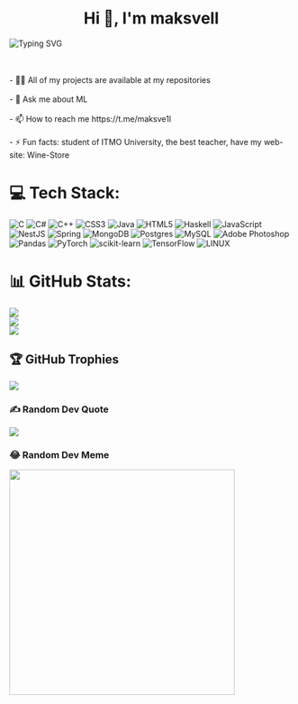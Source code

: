 <h1 align="center">Hi 👋, I'm maksvell</h1>
<p
<a href="https://git.io/typing-svg"><img src="https://readme-typing-svg.demolab.com?font=Fira+Code&weight=600&size=24&pause=1000&color=F71313&center=true&random=false&width=450&lines=Machine+Learning+developer;5%2B+years+of+programming+%3A);Python%2C+Java%2C+JS%2C+C%2B%2B%2C+Haskell" alt="Typing SVG" /></a>
</p>
<br><br>- 👨‍💻 All of my projects are available at my repositories<br><br>- 💬 Ask me about ML<br><br>- 📫 How to reach me https://t.me/maksve1l<br><br>- ⚡ Fun facts: student of ITMO University, the best teacher, have my web-site: Wine-Store


# 💻 Tech Stack:
![C](https://img.shields.io/badge/c-%2300599C.svg?style=flat-square&logo=c&logoColor=white) ![C#](https://img.shields.io/badge/c%23-%23239120.svg?style=flat-square&logo=c-sharp&logoColor=white) ![C++](https://img.shields.io/badge/c++-%2300599C.svg?style=flat-square&logo=c%2B%2B&logoColor=white) ![CSS3](https://img.shields.io/badge/css3-%231572B6.svg?style=flat-square&logo=css3&logoColor=white) ![Java](https://img.shields.io/badge/java-%23ED8B00.svg?style=flat-square&logo=java&logoColor=white) ![HTML5](https://img.shields.io/badge/html5-%23E34F26.svg?style=flat-square&logo=html5&logoColor=white) ![Haskell](https://img.shields.io/badge/Haskell-5e5086?style=flat-square&logo=haskell&logoColor=white) ![JavaScript](https://img.shields.io/badge/javascript-%23323330.svg?style=flat-square&logo=javascript&logoColor=%23F7DF1E) ![NestJS](https://img.shields.io/badge/nestjs-%23E0234E.svg?style=flat-square&logo=nestjs&logoColor=white) ![Spring](https://img.shields.io/badge/spring-%236DB33F.svg?style=flat-square&logo=spring&logoColor=white) ![MongoDB](https://img.shields.io/badge/MongoDB-%234ea94b.svg?style=flat-square&logo=mongodb&logoColor=white) ![Postgres](https://img.shields.io/badge/postgres-%23316192.svg?style=flat-square&logo=postgresql&logoColor=white) ![MySQL](https://img.shields.io/badge/mysql-%2300f.svg?style=flat-square&logo=mysql&logoColor=white) ![Adobe Photoshop](https://img.shields.io/badge/adobephotoshop-%2331A8FF.svg?style=flat-square&logo=adobephotoshop&logoColor=white) ![Pandas](https://img.shields.io/badge/pandas-%23150458.svg?style=flat-square&logo=pandas&logoColor=white) ![PyTorch](https://img.shields.io/badge/PyTorch-%23EE4C2C.svg?style=flat-square&logo=PyTorch&logoColor=white) ![scikit-learn](https://img.shields.io/badge/scikit--learn-%23F7931E.svg?style=flat-square&logo=scikit-learn&logoColor=white) ![TensorFlow](https://img.shields.io/badge/TensorFlow-%23FF6F00.svg?style=flat-square&logo=TensorFlow&logoColor=white) ![LINUX](https://img.shields.io/badge/Linux-FCC624?style=flat-square&logo=linux&logoColor=black)
# 📊 GitHub Stats:
![](https://github-readme-stats.vercel.app/api?username=maksve11&theme=dark&hide_border=false&include_all_commits=true&count_private=false)<br/>
![](https://github-readme-streak-stats.herokuapp.com/?user=maksve11&theme=dark&hide_border=false)<br/>
![](https://github-readme-stats.vercel.app/api/top-langs/?username=maksve11&theme=dark&hide_border=false&include_all_commits=true&count_private=false&layout=compact)

## 🏆 GitHub Trophies
![](https://github-profile-trophy.vercel.app/?username=maksve11&theme=radical&no-frame=false&no-bg=false&margin-w=4)

### ✍️ Random Dev Quote
![](https://quotes-github-readme.vercel.app/api?type=horizontal&theme=radical)

### 😂 Random Dev Meme
<img src='https://randommeme-five.vercel.app/' style="height: 400px;"/>
